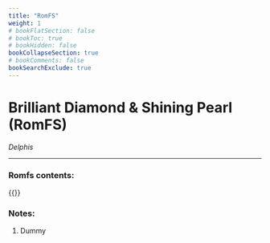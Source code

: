 ```yaml
---
title: "RomFS"
weight: 1
# bookFlatSection: false
# bookToc: true
# bookHidden: false
bookCollapseSection: true
# bookComments: false
bookSearchExclude: true
---
```

# Brilliant Diamond & Shining Pearl (RomFS)

*Delphis*

------------------------------

### Romfs contents:

{{<csv-to-markdown file="data/delphis/romfs.csv">}}

### Notes:
1. Dummy